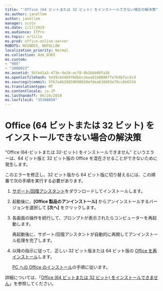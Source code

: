 ```yaml
---
title: "'Office (64 ビットまたは 32 ビット) をインストールできない場合の解決策"
ms.author: janellem
author: janellem
manager: scotv
ms.date: 1/17/2019
ms.audience: ITPro
ms.topic: article
ms.prod: office-online-server
ROBOTS: NOINDEX, NOFOLLOW
localization_priority: Normal
ms.collection: Adm_O365
ms.custom:
- "905"
- "2000023"
ms.assetid: 5bfed1a3-473e-4e2d-acf0-9b1bbb08fa26
ms.openlocfilehash: 5e99c654b970dbbc3eaa81b0888ffe7b9bfac4cd
ms.sourcegitcommit: 5fb7a4b28859690020efdea630d03e70cc0e6334
ms.translationtype: MT
ms.contentlocale: ja-JP
ms.lasthandoff: 06/28/2019
ms.locfileid: "35368050"
---
```

# <a name="solutions-for-office-64-bit-or-32-bit-couldnt-be-installed"></a>Office (64 ビットまたは 32 ビット) をインストールできない場合の解決策

"Office (64-ビットまたは 32-ビット) をインストールできません" というエラーは、64 ビット版と 32 ビット版の Office を混在させることができないために発生します。
  
このエラーを修正し、32 ビット版から 64 ビット版に切り替えるには、この順番で次の手順を実行する必要があります。
  
1. [サポート/回復アシスタント](https://aka.ms/SARA-OfficeUninstall-Alchemy)をダウンロードしてインストールします。

1. 起動後に、**[Office 製品のアンインストール]** からアンインストールするバージョンを選択して **[次へ]** をクリックします。

2. 各画面の操作を続行して、プロンプトが表示されたらコンピューターを再起動します。

    再起動後に、サポート/回復アシスタントが自動的に再開してアンインストール処理を完了します。

3. 以降の指示に従って、正しい 32 ビット版または 64 ビット版の [Office を再インストール](https://portal.office.com/OLS/MySoftware.aspx)します。

    [PC への Office のインストール](https://support.office.com/article/4414eaaf-0478-48be-9c42-23adc4716658?wt.mc_id=Alchemy_ClientDIA)の手順に従います。

詳細については、「[Office (64 ビットまたは 32 ビット) をインストールできません](https://support.office.com/article/2e2dc9e5-3eb0-420c-862a-ab085b38597f?wt.mc_id=Alchemy_ClientDIA)」を参照してください。
  